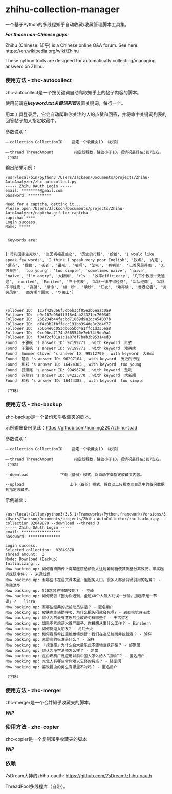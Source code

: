 # zhihu-collection-manager
一个基于Python的多线程知乎自动收藏/收藏管理脚本工具集。

***For those non-Chinese guys:***

Zhihu (Chinese: 知乎) is a Chinese online Q&A forum. See here: https://en.wikipedia.org/wiki/Zhihu

These python tools are designed for automatically collecting/managing answers on Zhihu.


### 使用方法 - zhc-autocollect
zhc-autocollect是一个按关键词自动爬取知乎上的帖子内容的脚本。

使用前请在***keyword.txt关键词列表***设置关键词，每行一个。

用本工具登录后，它会自动爬取你关注的人的点赞和回答，并将命中关键词列表的回答帖子加入指定收藏中。

参数说明：

	—-collection CollectionID    指定一个收藏夹ID （必须）

	—-thread ThreadAmount	      指定线程数，建议小于10，视情况最好在3到7左右。（可选）

输出结果示例：

```
/usr/local/bin/python3 /Users/Jackson/Documents/projects/Zhihu-AutoAnalyzer/zhc-autocollect.py
----- Zhihu OAuth Login -----
email: ********@gmail.com
password: **********

Need for a captcha, getting it......
Please open /Users/Jackson/Documents/projects/Zhihu-AutoAnalyzer/captcha.gif for captcha
captcha: ****
Login success.
Name: *****


 Keywords are:


['苟利国家生死以', '岂因祸福避趋之', '历史的行程', '蛤蛤', 'I would like speak few words', 'I think I speak very poor English', '钦点', '内定', '硬点', '我蛤', '长者', '最吼', '吼啊', '坠吼', '鸭嘴笔', '见着风是得雨', '无可奉告', 'too young', 'too simple', 'sometimes naive', 'naive', 'naïve', "I'm angry", '大新闻', '+1s', '效率efficiency', '几百个教授一致通过', 'excited', 'Excited', '三个代表', '军队一律不得经商', '军队经商', '军队不得经商', '赛艇', '续命', '续一秒', '续秒', '红衣', '难再续', '香港记者', '谈笑风生', '西方哪个国家', '华莱士']



Follower ID:  1c7f429366f5db6b3cf05e2b6eaac0a9
Follower ID:  e9d107d95d1f518e4ab2f321ec7603d1
Follower ID:  266234b44facbd71869d9a2dc454037b
Follower ID:  df4e3b2fbffecc191bb394de8c2d4f77
Follower ID:  75664e0c053db655bd4a1ffc1d335ea8
Follower ID:  9ce96ea7174a8665540e7eb74f9db9a1
Follower ID:  f04f2cf01a1c1a87df7bab3b95314ed3
Found  于雅枫 's answer ID: 97199771 , with keyword  红衣
Found  于雅枫 's answer ID: 97199771 , with keyword  难再续
Found  Summer Clover 's answer ID: 99512799 , with keyword  大新闻
Found  楚歌 's answer ID: 96297104 , with keyword  历史的行程
Found  和彩 's answer ID: 16424385 , with keyword  too young
Found  狐照尾 's answer ID: 99496798 , with keyword  坠吼
Found  苏穆羽 's answer ID: 84223770 , with keyword  大新闻
Found  和彩 's answer ID: 16424385 , with keyword  too simple

（下略）

```

### 使用方法 - zhc-backup
zhc-backup是一个备份知乎收藏夹的脚本。

示例输出备份见此：https://github.com/huming2207/zhihu-toad

参数说明：

	—-collection CollectionID    指定一个收藏夹ID （必须）

	—-thread ThreadAmount	      指定线程数，建议小于10，视情况最好在3到7左右。（可选）

	--download				下载（备份）模式，将自动下载指定收藏夹内容。

	--upload					上传（备份）模式，将自动上传脚本同目录中的备份数据到指定收藏夹。

示例输出：

```

/usr/local/Cellar/python3/3.5.1/Frameworks/Python.framework/Versions/3.5/bin/python3.5 /Users/Jackson/Documents/projects/Zhihu-AutoCollector/zhc-backup.py --collection 82049870 --download --thread 3
----- Zhihu OAuth Login -----
email: *****************
password: **************

Login success.
Selected collection:  82049870
Thread amount:  3
Mode: Download (Backup)
Initializing...
Now backing up: 如何看待网传上海某医院给植物人注射葡萄糖使其质壁分离致死，家属起诉医院事件？ - 米调炫枫
Now backing up: 有哪些不在语文课本里，但脍炙人口，很多人都会背诵引用的名篇？ - 陈陈浩华
Now backing up: 520求各种撩妹技能？ - 空峰
Now backing up: 如何反驳「因为你迟到，全班40个人每人耽误一分钟，加起来是一节课」？ - licro
Now backing up: 有哪些经典的战前动员讲话？ - 匿名用户
Now backing up: 皮肤也能辅助呼吸，为什么把头闷就会死呢? - 到处挖坑蒋玉成
Now backing up: 你认为的最有意思的歪改诗句有哪些？ - 千古留名
Now backing up: 如果不考虑薪水尊严面子，你最想从事什么工作？ - Einzbern
Now backing up: 如何挑逗女朋友? - 龙共火火
Now backing up: 如何看待希拉里炮轰特朗普：我们在选总统而非独裁者？ - 涂样
Now backing up: 素质高的标准是什么？ - 涂样
Now backing up: 「政治控」为什么会大量乐此不疲地活跃存在？ - 邰原朗
Now backing up: 你认为净空法师怎么样？ - 凯常
Now backing up: 在内燃机广泛应用以前中国人怎么给人“加油”？ - 匿名用户
Now backing up: 东北人有哪些令你难以忘怀的特点？ - 陆堂闵
Now backing up: 喜欢昆虫的男生有哪里不对吗？ - 匿名用户

（下略）

```


### 使用方法 - zhc-merger
zhc-merger是一个合并知乎收藏夹的脚本。

***WIP***

### 使用方法 - zhc-copier
zhc-copier是一个复制知乎收藏夹的脚本

***WIP***


### 依赖
7sDream大神的zhihu-oauth: https://github.com/7sDream/zhihu-oauth

ThreadPool多线程库（自带）。
